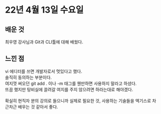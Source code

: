 # 22년 4월 13일 수요일

## 배운 것
최우영 강사님과 Git과 CLI툴에 대해 배웠다.

## 느낀 점
vi 에디터를 쓰면 개발자로서 멋있다고 했다. <br>
솔직히 동의하는 부분이다. <br>
여지껏 써오던 git add . 이나 -m 태그를 웬만하면 사용하지 말라고 하셨다. <br>
뜨끔 했지만 탕비실에 끌려갈 여지를 주지 않으려면 하라는대로 해야겠다. <br>
<br>
확실히 현직자 분의 강의로 들으니까 실제로 필요한 것, 사용하는 기술들을 액기스로 차근차근 배우는 것 같아서 좋다.
